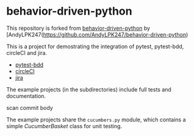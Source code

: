 # behavior-driven-python
This repository is forked from [behavior-driven-python](https://github.com/AndyLPK247/behavior-driven-python) by [AndyLPK247(https://github.com/AndyLPK247/behavior-driven-python)

This is a project for demostrating the integration of pytest, pytest-bdd, circleCI and jira.
* [pytest-bdd](https://github.com/pytest-dev/pytest-bdd)
* [circleCI](https://circleci.com/)
* [jira](https://www.atlassian.com/software/jira)

The example projects (in the subdirectories)
include full tests and documentation.

scan commit body

The example projects share the `cucumbers.py` module,
which contains a simple *CucumberBasket* class for unit testing.
